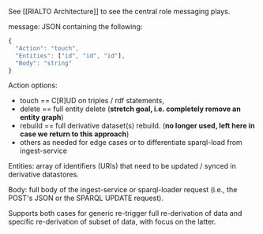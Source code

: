 See [[RIALTO Architecture]] to see the central role messaging plays.

message: JSON containing the following:

```javascript
{ 
  "Action": "touch",
  "Entities": ["id", "id", "id"],
  "Body": "string"
}
```

Action options:
- touch == C[R]UD on triples / rdf statements,
- delete == full entity delete (**stretch goal, i.e. completely remove an entity graph**)
- rebuild == full derivative dataset(s) rebuild. (**no longer used, left here in case we return to this approach**)
- others as needed for edge cases or to differentiate sparql-load from ingest-service

Entities: array of identifiers (URIs) that need to be updated / synced in derivative datastores. 

Body: full body of the ingest-service or sparql-loader request (i.e., the POST's JSON or the SPARQL UPDATE request).

Supports both cases for generic re-trigger full re-derivation of data and specific re-derivation of subset of data, with focus on the latter.